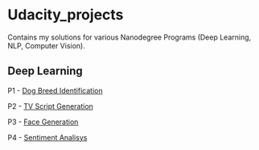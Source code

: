 # Udacity_projects
Contains my solutions for various Nanodegree Programs (Deep Learning, NLP, Computer Vision).

## Deep Learning
P1 - [Dog Breed Identification](https://github.com/mariabardon/nanodegree-deep-learning/tree/master/Project_2_Dog_Classification)

P2 - [TV Script Generation](https://github.com/mariabardon/nanodegree-deep-learning/tree/master/Project_3_TV_Script_Generation)

P3 - [Face Generation](https://github.com/mariabardon/nanodegree-deep-learning/Project_4_Face_Generation)

P4 - [Sentiment Analisys](https://github.com/mariabardon/nanodegree-deep-learning/blob/master/Project_5_Sagemaker_Deployment)
